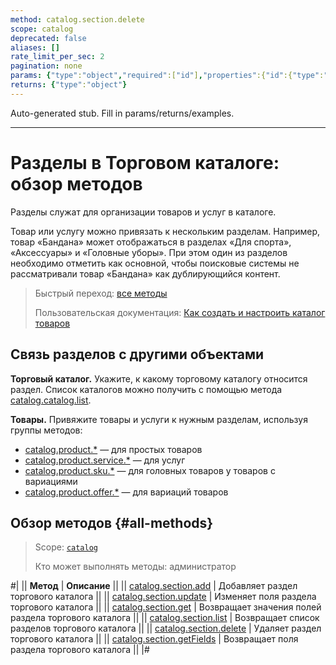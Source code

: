 ```yaml
---
method: catalog.section.delete
scope: catalog
deprecated: false
aliases: []
rate_limit_per_sec: 2
pagination: none
params: {"type":"object","required":["id"],"properties":{"id":{"type":"integer"}}}
returns: {"type":"object"}
---
```


Auto-generated stub. Fill in params/returns/examples.

---

# Разделы в Торговом каталоге: обзор методов

Разделы служат для организации товаров и услуг в каталоге.

Товар или услугу можно привязать к нескольким разделам. Например, товар «Бандана» может отображаться в разделах «Для спорта», «Аксессуары» и «Головные уборы». При этом один из разделов необходимо отметить как основной, чтобы поисковые системы не рассматривали товар «Бандана» как дублирующийся контент. 

> Быстрый переход: [все методы](#all-methods)
> 
> Пользовательская документация: [Как создать и настроить каталог товаров](https://helpdesk.bitrix24.ru/open/20922462/)

## Связь разделов с другими объектами

**Торговый каталог.** Укажите, к какому торговому каталогу относится раздел. Список каталогов можно получить с помощью метода [catalog.catalog.list](../catalog/catalog-catalog-list.md).

**Товары.** Привяжите товары и услуги к нужным разделам, используя группы методов:
- [catalog.product.*](../product/index.md) — для простых товаров
- [catalog.product.service.*](../product/service/index.md) — для услуг
- [catalog.product.sku.*](../product/sku/index.md) — для головных товаров у товаров с вариациями
- [catalog.product.offer.*](../product/offer/index.md) — для вариаций товаров

## Обзор методов {#all-methods}

> Scope: [`catalog`](../../scopes/permissions.md)
>
> Кто может выполнять методы: администратор

#|
|| **Метод** | **Описание** ||
|| [catalog.section.add](./catalog-section-add.md) | Добавляет раздел торгового каталога ||
|| [catalog.section.update](./catalog-section-update.md) | Изменяет поля раздела торгового каталога ||
|| [catalog.section.get](./catalog-section-get.md) | Возвращает значения полей раздела торгового каталога ||
|| [catalog.section.list](./catalog-section-list.md) | Возвращает список разделов торгового каталога ||
|| [catalog.section.delete](./catalog-section-delete.md) | Удаляет раздел торгового каталога ||
|| [catalog.section.getFields](./catalog-section-get-fields.md) | Возвращает поля раздела торгового каталога ||
|#

